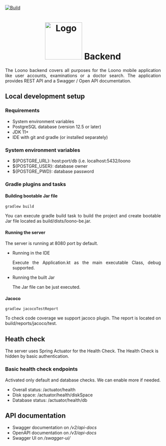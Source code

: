 [![Build](https://github.com/cesko-digital/loono-be/actions/workflows/master-check.yml/badge.svg)](https://github.com/cesko-digital/loono-be/actions/workflows/master-check.yml)

<h1 align="center"><img src="https://www.loono.cz/files/logo-loono-colour-01.svg" alt="Logo" width="120"> Backend</h1>
<p align="justify">
The Loono backend covers all purposes for the Loono mobile application like user accounts, examinations or a doctor search.
The application provides REST API and a Swagger / Open API documentation.
</p>
<h2>Local development setup</h2>
<h3>Requirements</h3>
<ul>
<li>System environment variables</li>
<li>PostgreSQL database (version 12.5 or later)</li>
<li>JDK 11+</li>
<li>IDE with git and gradle (or installed separately)</li>
</ul>
<h3>System environment variables</h3>
<ul>
<li>${POSTGRE_URL}: host:port/db (i.e. localhost:5432/loono</li>
<li>${POSTGRE_USER}: database owner</li>
<li>${POSTGRE_PWD}: database password</li>
</ul>
<h3>Gradle plugins and tasks</h3>
<h4>Building bootable Jar file</h4>

```
gradlew build 
```
<p align="justify">
You can execute gradle build task to build the project and create bootable Jar file located as build/dists/loono-be.jar.
</p>
<h4>Running the server</h4>
The server is running at 8080 port by default.
<ul>
<li>Running in the IDE</li>
<p align="justify">
Execute the Application.kt as the main executable Class, debug supported.
</p>
<li>Running the built Jar</li>
<p align="justify">
The Jar file can be just executed.
</p>
</ul>
<h4>Jacoco</h4>

```
gradlew jacocoTestReport 
```
<p align="justify">
To check code coverage we support jacoco plugin. The report is located on build/reports/jacoco/test.
</p>
<h2>Heath check</h2>
<p>
The server uses Spring Actuator for the Health Check. The Health Check is hidden by basic authentication.
</p>
<h3>Basic health check endpoints</h3>
<p>
Activated only default and database checks. We can enable more if needed.
</p>
<ul>
<li>Overall status: /actuator/health</li>
<li>Disk space: /actuator/health/diskSpace</li>
<li>Database status: /actuator/health/db</li>
</ul>
<h2>API documentation</h2>
<ul>
<li>Swagger documentation on <i>/v2/api-docs</i></li>
<li>OpenAPI documentation on <i>/v3/api-docs</i></li>
<li>Swagger UI on <i>/swagger-ui/</i></li>
</ul>
